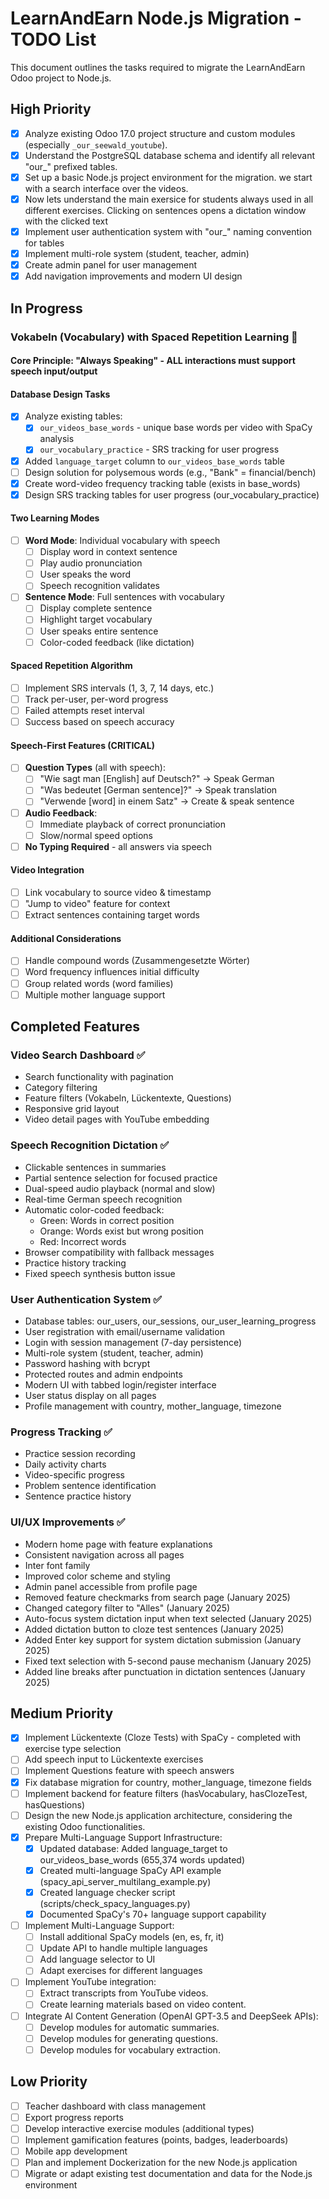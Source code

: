 # LearnAndEarn Node.js Migration - TODO List

This document outlines the tasks required to migrate the LearnAndEarn Odoo project to Node.js.

## High Priority

- [x] Analyze existing Odoo 17.0 project structure and custom modules (especially `_our_seewald_youtube`).
- [x] Understand the PostgreSQL database schema and identify all relevant "our_" prefixed tables.
- [x] Set up a basic Node.js project environment for the migration. we start with a search interface over the videos.
- [x] Now lets understand the main exersice for students always used in all different exercises. Clicking on sentences opens a dictation window with the clicked text
- [x] Implement user authentication system with "our_" naming convention for tables
- [x] Implement multi-role system (student, teacher, admin)
- [x] Create admin panel for user management
- [x] Add navigation improvements and modern UI design

## In Progress

### Vokabeln (Vocabulary) with Spaced Repetition Learning 🚧

#### Core Principle: "Always Speaking" - ALL interactions must support speech input/output

#### Database Design Tasks
- [x] Analyze existing tables:
  - [x] `our_videos_base_words` - unique base words per video with SpaCy analysis
  - [x] `our_vocabulary_practice` - SRS tracking for user progress
- [x] Added `language_target` column to `our_videos_base_words` table
- [ ] Design solution for polysemous words (e.g., "Bank" = financial/bench)
- [x] Create word-video frequency tracking table (exists in base_words)
- [x] Design SRS tracking tables for user progress (our_vocabulary_practice)

#### Two Learning Modes
- [ ] **Word Mode**: Individual vocabulary with speech
  - [ ] Display word in context sentence
  - [ ] Play audio pronunciation
  - [ ] User speaks the word
  - [ ] Speech recognition validates
- [ ] **Sentence Mode**: Full sentences with vocabulary
  - [ ] Display complete sentence
  - [ ] Highlight target vocabulary
  - [ ] User speaks entire sentence
  - [ ] Color-coded feedback (like dictation)

#### Spaced Repetition Algorithm
- [ ] Implement SRS intervals (1, 3, 7, 14 days, etc.)
- [ ] Track per-user, per-word progress
- [ ] Failed attempts reset interval
- [ ] Success based on speech accuracy

#### Speech-First Features (CRITICAL)
- [ ] **Question Types** (all with speech):
  - [ ] "Wie sagt man [English] auf Deutsch?" → Speak German
  - [ ] "Was bedeutet [German sentence]?" → Speak translation
  - [ ] "Verwende [word] in einem Satz" → Create & speak sentence
- [ ] **Audio Feedback**:
  - [ ] Immediate playback of correct pronunciation
  - [ ] Slow/normal speed options
- [ ] **No Typing Required** - all answers via speech

#### Video Integration
- [ ] Link vocabulary to source video & timestamp
- [ ] "Jump to video" feature for context
- [ ] Extract sentences containing target words

#### Additional Considerations
- [ ] Handle compound words (Zusammengesetzte Wörter)
- [ ] Word frequency influences initial difficulty
- [ ] Group related words (word families)
- [ ] Multiple mother language support

## Completed Features

### Video Search Dashboard ✅
- Search functionality with pagination
- Category filtering
- Feature filters (Vokabeln, Lückentexte, Questions)
- Responsive grid layout
- Video detail pages with YouTube embedding

### Speech Recognition Dictation ✅
- Clickable sentences in summaries
- Partial sentence selection for focused practice
- Dual-speed audio playback (normal and slow)
- Real-time German speech recognition
- Automatic color-coded feedback:
  - Green: Words in correct position
  - Orange: Words exist but wrong position
  - Red: Incorrect words
- Browser compatibility with fallback messages
- Practice history tracking
- Fixed speech synthesis button issue

### User Authentication System ✅
- Database tables: our_users, our_sessions, our_user_learning_progress
- User registration with email/username validation
- Login with session management (7-day persistence)
- Multi-role system (student, teacher, admin)
- Password hashing with bcrypt
- Protected routes and admin endpoints
- Modern UI with tabbed login/register interface
- User status display on all pages
- Profile management with country, mother_language, timezone

### Progress Tracking ✅
- Practice session recording
- Daily activity charts
- Video-specific progress
- Problem sentence identification
- Sentence practice history

### UI/UX Improvements ✅
- Modern home page with feature explanations
- Consistent navigation across all pages
- Inter font family
- Improved color scheme and styling
- Admin panel accessible from profile page
- Removed feature checkmarks from search page (January 2025)
- Changed category filter to "Alles" (January 2025)
- Auto-focus system dictation input when text selected (January 2025)
- Added dictation button to cloze test sentences (January 2025)
- Added Enter key support for system dictation submission (January 2025)
- Fixed text selection with 5-second pause mechanism (January 2025)
- Added line breaks after punctuation in dictation sentences (January 2025)

## Medium Priority

- [x] Implement Lückentexte (Cloze Tests) with SpaCy - completed with exercise type selection
- [ ] Add speech input to Lückentexte exercises
- [ ] Implement Questions feature with speech answers
- [x] Fix database migration for country, mother_language, timezone fields
- [ ] Implement backend for feature filters (hasVocabulary, hasClozeTest, hasQuestions)
- [ ] Design the new Node.js application architecture, considering the existing Odoo functionalities.
- [x] Prepare Multi-Language Support Infrastructure:
    - [x] Updated database: Added language_target to our_videos_base_words (655,374 words updated)
    - [x] Created multi-language SpaCy API example (spacy_api_server_multilang_example.py)
    - [x] Created language checker script (scripts/check_spacy_languages.py)
    - [x] Documented SpaCy's 70+ language support capability
- [ ] Implement Multi-Language Support:
    - [ ] Install additional SpaCy models (en, es, fr, it)
    - [ ] Update API to handle multiple languages
    - [ ] Add language selector to UI
    - [ ] Adapt exercises for different languages
- [ ] Implement YouTube integration:
    - [ ] Extract transcripts from YouTube videos.
    - [ ] Create learning materials based on video content.
- [ ] Integrate AI Content Generation (OpenAI GPT-3.5 and DeepSeek APIs):
    - [ ] Develop modules for automatic summaries.
    - [ ] Develop modules for generating questions.
    - [ ] Develop modules for vocabulary extraction.

## Low Priority

- [ ] Teacher dashboard with class management
- [ ] Export progress reports
- [ ] Develop interactive exercise modules (additional types)
- [ ] Implement gamification features (points, badges, leaderboards)
- [ ] Mobile app development
- [ ] Plan and implement Dockerization for the new Node.js application
- [ ] Migrate or adapt existing test documentation and data for the Node.js environment 